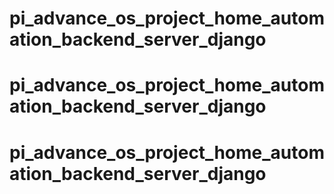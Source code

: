 # pi_advance_os_project_home_automation_backend_server_django
# pi_advance_os_project_home_automation_backend_server_django
# pi_advance_os_project_home_automation_backend_server_django
